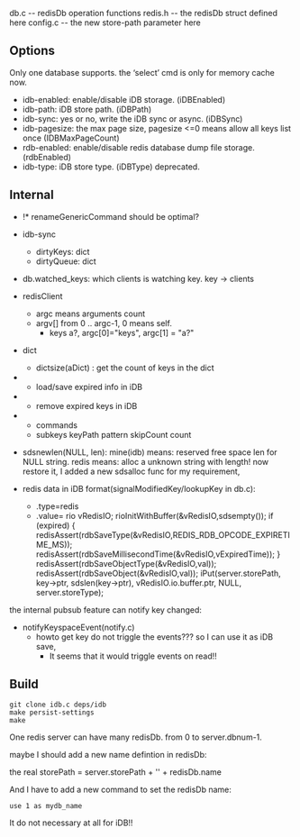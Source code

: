 db.c -- redisDb operation functions
redis.h -- the redisDb struct defined here
config.c -- the new store-path parameter here

Options
-------

Only one database supports. the ‘select’ cmd is only for memory cache now.

* idb-enabled: enable/disable iDB storage. (iDBEnabled)
* idb-path: iDB store path. (iDBPath)
* idb-sync:  yes or no, write the iDB sync or async. (iDBSync)
* idb-pagesize: the max page size, pagesize <=0 means allow all keys list once (IDBMaxPageCount)
* rdb-enabled: enable/disable redis database dump file storage. (rdbEnabled)
* idb-type: iDB store type. (iDBType) deprecated.



Internal
---------


* !* renameGenericCommand should be optimal?

* idb-sync
  * dirtyKeys: dict
  * dirtyQueue: dict

* db.watched_keys: which clients is watching key.
    key -> clients
* redisClient
  * argc means arguments count
  * argv[] from 0 .. argc-1, 0 means self.
    * keys a?, argc[0]="keys", argc[1] = "a?"
* dict
  * dictsize(aDict) : get the count of keys in the dict

* + load/save expired info in iDB
* + remove expired keys in iDB 

* + commands
  * subkeys keyPath pattern skipCount count
* sdsnewlen(NULL, len):
  mine(idb) means: reserved free space len for NULL string.
  redis means: alloc a unknown string with length!
  now restore it, I added a new sdsalloc func for my requirement,
* redis data in iDB format(signalModifiedKey/lookupKey in db.c):
  * .type=redis
  * .value= 
        rio vRedisIO;
        rioInitWithBuffer(&vRedisIO,sdsempty());
        if (expired) {
            redisAssert(rdbSaveType(&vRedisIO,REDIS_RDB_OPCODE_EXPIRETIME_MS));
            redisAssert(rdbSaveMillisecondTime(&vRedisIO,vExpiredTime));
        }
        redisAssert(rdbSaveObjectType(&vRedisIO,val));
        redisAssert(rdbSaveObject(&vRedisIO,val));
        iPut(server.storePath, key->ptr, sdslen(key->ptr), vRedisIO.io.buffer.ptr, NULL, server.storeType);

the internal pubsub feature can notify key changed:

* notifyKeyspaceEvent(notify.c) 
  * howto get key do not triggle the events??? so I can use it as iDB save,
    * It seems that it would triggle events on read!!




Build
------

    git clone idb.c deps/idb
    make persist-settings
    make

One redis server can have many redisDb. from 0 to server.dbnum-1.

maybe I should add a new name defintion in redisDb:

the real storePath = server.storePath + '\' + redisDb.name

And I have to add a new command to set the redisDb name:

    use 1 as mydb_name

It do not necessary at all for iDB!!
